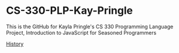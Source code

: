 # CS-330-PLP-Kay-Pringle
This is the GitHub for Kayla Pringle's CS 330 Programming Language Project, Introduction to JavaScript for Seasoned Programmers

[History](https://github.com/kay-pringle/CS-330-PLP-Kay-Pringle/commit/71446e1f23a842b4910897882a5bc141b4c652e6)


